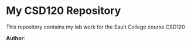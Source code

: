 # My CSD120 Repository 

This repository contains my lab work for the Sault College 
course CSD120 

**Author**: <your name>

